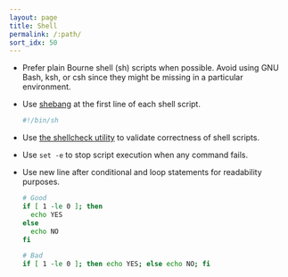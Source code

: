 ```yaml
---
layout: page
title: Shell
permalink: /:path/
sort_idx: 50
---
```


- Prefer plain Bourne shell (sh) scripts when possible. Avoid using GNU Bash, ksh, or csh since they might be missing in a particular environment.
- Use [shebang](https://en.wikipedia.org/wiki/Shebang_(Unix)) at the first line of each shell script.

  ```sh
  #!/bin/sh
  ```
- Use [the shellcheck utility](https://www.shellcheck.net) to validate correctness of shell scripts.
- Use `set -e` to stop script execution when any command fails.
- Use new line after conditional and loop statements for readability purposes.

  ```sh
  # Good
  if [ 1 -le 0 ]; then
    echo YES
  else
    echo NO
  fi

  # Bad
  if [ 1 -le 0 ]; then echo YES; else echo NO; fi
  ```
